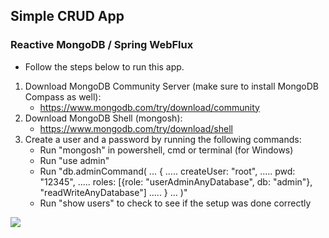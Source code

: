 ## **Simple CRUD App**
### **Reactive MongoDB / Spring WebFlux**


* Follow the steps below to run this app.
1. Download MongoDB Community Server (make sure to install MongoDB Compass as well):
   * https://www.mongodb.com/try/download/community
2. Download MongoDB Shell (mongosh):
   * https://www.mongodb.com/try/download/shell
3. Create a user and a password by running the following commands:
   * Run "mongosh" in powershell, cmd or terminal (for Windows)
   * Run "use admin"
   * Run "db.adminCommand(
        ... {
        ..... createUser: "root",
        ..... pwd: "12345",
        ..... roles: [{role: "userAdminAnyDatabase", db: "admin"}, "readWriteAnyDatabase"]
        ..... }
        ... )"
   * Run "show users" to check to see if the setup was done correctly

<img src="https://res.cloudinary.com/practicaldev/image/fetch/s--ccinfBnG--/c_limit%2Cf_auto%2Cfl_progressive%2Cq_auto%2Cw_880/https://dev-to-uploads.s3.amazonaws.com/i/d46ng9w6g19okbl2jbmz.png"/>
